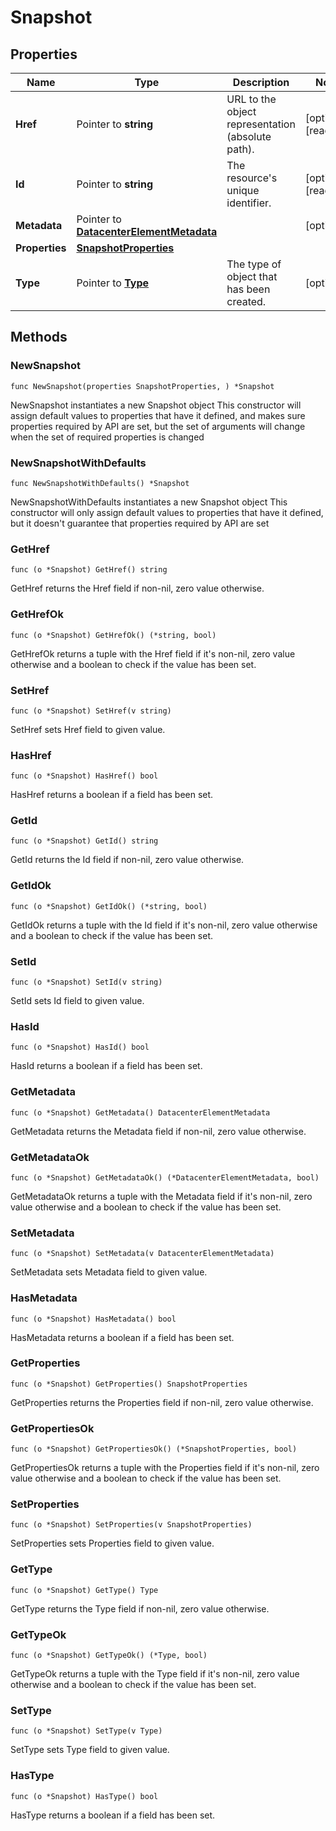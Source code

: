 # Snapshot

## Properties

|Name | Type | Description | Notes|
|------------ | ------------- | ------------- | -------------|
|**Href** | Pointer to **string** | URL to the object representation (absolute path). | [optional] [readonly] |
|**Id** | Pointer to **string** | The resource&#39;s unique identifier. | [optional] [readonly] |
|**Metadata** | Pointer to [**DatacenterElementMetadata**](DatacenterElementMetadata.md) |  | [optional] |
|**Properties** | [**SnapshotProperties**](SnapshotProperties.md) |  | |
|**Type** | Pointer to [**Type**](Type.md) | The type of object that has been created. | [optional] |

## Methods

### NewSnapshot

`func NewSnapshot(properties SnapshotProperties, ) *Snapshot`

NewSnapshot instantiates a new Snapshot object
This constructor will assign default values to properties that have it defined,
and makes sure properties required by API are set, but the set of arguments
will change when the set of required properties is changed

### NewSnapshotWithDefaults

`func NewSnapshotWithDefaults() *Snapshot`

NewSnapshotWithDefaults instantiates a new Snapshot object
This constructor will only assign default values to properties that have it defined,
but it doesn't guarantee that properties required by API are set

### GetHref

`func (o *Snapshot) GetHref() string`

GetHref returns the Href field if non-nil, zero value otherwise.

### GetHrefOk

`func (o *Snapshot) GetHrefOk() (*string, bool)`

GetHrefOk returns a tuple with the Href field if it's non-nil, zero value otherwise
and a boolean to check if the value has been set.

### SetHref

`func (o *Snapshot) SetHref(v string)`

SetHref sets Href field to given value.

### HasHref

`func (o *Snapshot) HasHref() bool`

HasHref returns a boolean if a field has been set.

### GetId

`func (o *Snapshot) GetId() string`

GetId returns the Id field if non-nil, zero value otherwise.

### GetIdOk

`func (o *Snapshot) GetIdOk() (*string, bool)`

GetIdOk returns a tuple with the Id field if it's non-nil, zero value otherwise
and a boolean to check if the value has been set.

### SetId

`func (o *Snapshot) SetId(v string)`

SetId sets Id field to given value.

### HasId

`func (o *Snapshot) HasId() bool`

HasId returns a boolean if a field has been set.

### GetMetadata

`func (o *Snapshot) GetMetadata() DatacenterElementMetadata`

GetMetadata returns the Metadata field if non-nil, zero value otherwise.

### GetMetadataOk

`func (o *Snapshot) GetMetadataOk() (*DatacenterElementMetadata, bool)`

GetMetadataOk returns a tuple with the Metadata field if it's non-nil, zero value otherwise
and a boolean to check if the value has been set.

### SetMetadata

`func (o *Snapshot) SetMetadata(v DatacenterElementMetadata)`

SetMetadata sets Metadata field to given value.

### HasMetadata

`func (o *Snapshot) HasMetadata() bool`

HasMetadata returns a boolean if a field has been set.

### GetProperties

`func (o *Snapshot) GetProperties() SnapshotProperties`

GetProperties returns the Properties field if non-nil, zero value otherwise.

### GetPropertiesOk

`func (o *Snapshot) GetPropertiesOk() (*SnapshotProperties, bool)`

GetPropertiesOk returns a tuple with the Properties field if it's non-nil, zero value otherwise
and a boolean to check if the value has been set.

### SetProperties

`func (o *Snapshot) SetProperties(v SnapshotProperties)`

SetProperties sets Properties field to given value.


### GetType

`func (o *Snapshot) GetType() Type`

GetType returns the Type field if non-nil, zero value otherwise.

### GetTypeOk

`func (o *Snapshot) GetTypeOk() (*Type, bool)`

GetTypeOk returns a tuple with the Type field if it's non-nil, zero value otherwise
and a boolean to check if the value has been set.

### SetType

`func (o *Snapshot) SetType(v Type)`

SetType sets Type field to given value.

### HasType

`func (o *Snapshot) HasType() bool`

HasType returns a boolean if a field has been set.



